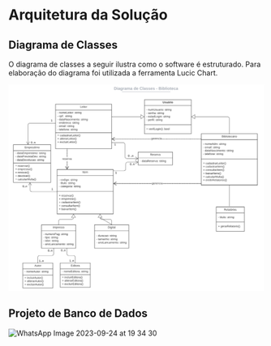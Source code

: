 # Arquitetura da Solução

## Diagrama de Classes

O diagrama de classes a seguir ilustra como o software é estruturado. Para elaboração do diagrama foi utilizada a ferramenta Lucic Chart.

![Diagrama de Classes](IMG/DiagramaClasses.png)


## Projeto de Banco de Dados

![WhatsApp Image 2023-09-24 at 19 34 30](https://github.com/ICEI-PUC-Minas-PMV-ADS/pmv-ads-2023-2-e2-proj-int-t1-time1-projetobiblioteca/assets/101235591/4c8ec132-0d69-460f-9dbe-3e8dc4af5f36)
